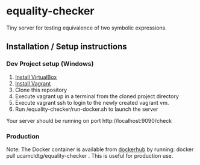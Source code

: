 # equality-checker
Tiny server for testing equivalence of two symbolic expressions.

## Installation / Setup instructions
### Dev Project setup (Windows)
1. [Install VirtualBox](https://www.virtualbox.org/wiki/Downloads)
2. [Install Vagrant](http://docs.vagrantup.com/v2/installation/)
3. Clone this repository
4. Execute vagrant up in a terminal from the cloned project directory
5. Execute vagrant ssh to login to the newly created vagrant vm.
6. Run /equality-checker/run-docker.sh to launch the server

Your server should be running on port http://localhost:9090/check

### Production
Note: The Docker container is available from [dockerhub](https://registry.hub.docker.com/u/ucamcldtg/equality-checker/) by running: docker pull ucamcldtg/equality-checker . This is useful for production use.
